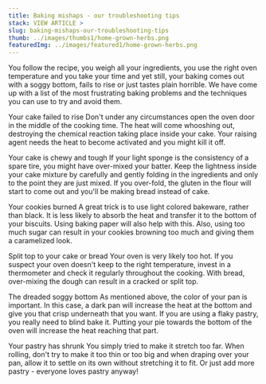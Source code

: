 ```yaml
---
title: Baking mishaps - our troubleshooting tips
stack: VIEW ARTICLE >
slug: baking-mishaps-our-troubleshooting-tips
thumb: ../images/thumbs1/home-grown-herbs.png
featuredImg: ../images/featured1/home-grown-herbs.png
---
```


You follow the recipe, you weigh all your ingredients, you use the right oven temperature and you take your time and yet still, your baking comes out with a soggy bottom, fails to rise or just tastes plain horrible. We have come up with a list of the most frustrating baking problems and the techniques you can use to try and avoid them.

Your cake failed to rise
Don't under any circumstances open the oven door in the middle of the cooking time. The heat will come whooshing out, destroying the chemical reaction taking place inside your cake. Your raising agent needs the heat to become activated and you might kill it off.

Your cake is chewy and tough
If your light sponge is the consistency of a spare tire, you might have over-mixed your batter. Keep the lightness inside your cake mixture by carefully and gently folding in the ingredients and only to the point they are just mixed. If you over-fold, the gluten in the flour will start to come out and you'll be making bread instead of cake.

Your cookies burned
A great trick is to use light colored bakeware, rather than black. It is less likely to absorb the heat and transfer it to the bottom of your biscuits. Using baking paper will also help with this. Also, using too much sugar can result in your cookies browning too much and giving them a caramelized look.

Split top to your cake or bread
Your oven is very likely too hot. If you suspect your oven doesn't keep to the right temperature, invest in a thermometer and check it regularly throughout the cooking. With bread, over-mixing the dough can result in a cracked or split top.

The dreaded soggy bottom
As mentioned above, the color of your pan is important. In this case, a dark pan will increase the heat at the bottom and give you that crisp underneath that you want. If you are using a flaky pastry, you really need to blind bake it. Putting your pie towards the bottom of the oven will increase the heat reaching that part.

Your pastry has shrunk
You simply tried to make it stretch too far. When rolling, don't try to make it too thin or too big and when draping over your pan, allow it to settle on its own without stretching it to fit. Or just add more pastry - everyone loves pastry anyway!
